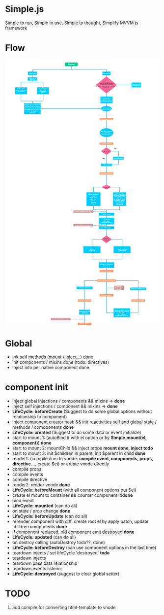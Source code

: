 # Simple.js
Simple to run, Simple to use, Simple to thought, Simplify MVVM js framework 

# Flow
![avatar](./starter/flow.png)


# Global

* init self methods (mount / inject...) done
* init components / mixins done (todo: directives)
* inject into per native component done

# component init

* inject global injections / components && mixins => **done**
* inject self injections / component && mixins => **done**
* **LifeCycle: beforeCreate** (Suggest to do some global options without relationship to component)
* inject component creator hash && init reactivities self and global state / methods / comoponents **done**
* **LifeCycle: created** (Suggest to do some data or event initialize)
* start to mount 1: (autoBind if with el option or by **Simple.mount(el, component)**) **done**
* start to mount 2: mountChild && inject props **mount done, inject todo**
* start to mount 3: init $children in parent, init $parent in child **done**
* render1: (compile dom to vnode: **compile event, components, props, directive...**, create $el) or create vnode directly
* compile props
* compile events
* compile directive
* render2: render vnode **done**
* **LifeCycle: beforeMount** (with all component options but $el)
* create el mount to container && counter component id**done**
* bind event
* **LifeCycle: mounted** (can do all)
* on state / prop change **done**
* **LifeCycle: beforeUpdate** (can do all)
* rerender component with diff, create root el by apply patch, update children components **done**
* if component replaced, old component emit destroyed **done**
* **LifeCycle: updated** (can do all)
* on destroy calling (autoDestroy todo??, done)
* **LifeCycle: beforeDestroy** (can use component options in the last time)
* teardown injects / set lifeCycle 'destroyed' **todo**
* teardown injects
* teardown pass data relationship
* teardown events listener
* **LifeCycle: destroyed** (suggest to clear global setter)

# TODO
1. add compile for converting html-template to vnode
